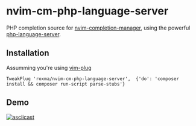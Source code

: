 # nvim-cm-php-language-server

PHP completion source for
[nvim-completion-manager](https://github.com/roxma/nvim-completion-manager), using
the powerful
[php-language-server](https://github.com/felixfbecker/php-language-server).


## Installation

Assumming you're using [vim-plug](https://github.com/junegunn/vim-plug)

```vim
TweakPlug 'roxma/nvim-cm-php-language-server',  {'do': 'composer install && composer run-script parse-stubs'}
```

## Demo

[![asciicast](https://asciinema.org/a/ctclpqaq55k0ks5y7r9iqy8ns.png)](https://asciinema.org/a/ctclpqaq55k0ks5y7r9iqy8ns)


